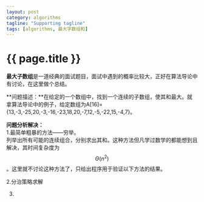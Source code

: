 ```yaml
---
layout: post
category: algorithms
tagline: "Supporting tagline"
tags: [algorithms, 最大字数组和]
---
```


{{ page.title }}
===

**最大子数组**是一道经典的面试题目，面试中遇到的概率比较大，正好在算法导论中有讨论，在这里做个总结。    

**问题描述：**在给定的一个数组中，找到一个连续的子数组，使其和最大。就拿算法导论中的例子，给定数组为A[16]={13,-3,-25,20,-3,-16,-23,18,20,-7,12,-5,-22,15,-4,7}。

**问题分析解决：**    
1.最简单粗暴的方法——穷举。    
列举出所有可能的连续组合，分别求出其和。这种方法但凡学过数学的都能想到且解决，其时间复杂度为$$\Theta(n^2)$$。这里就不讨论这种方法了，只给出程序用于验证以下方法的结果。    
<script src="https://gist.github.com/freejie/7044087.js"></script>
2.分治策略求解    
  
3.







